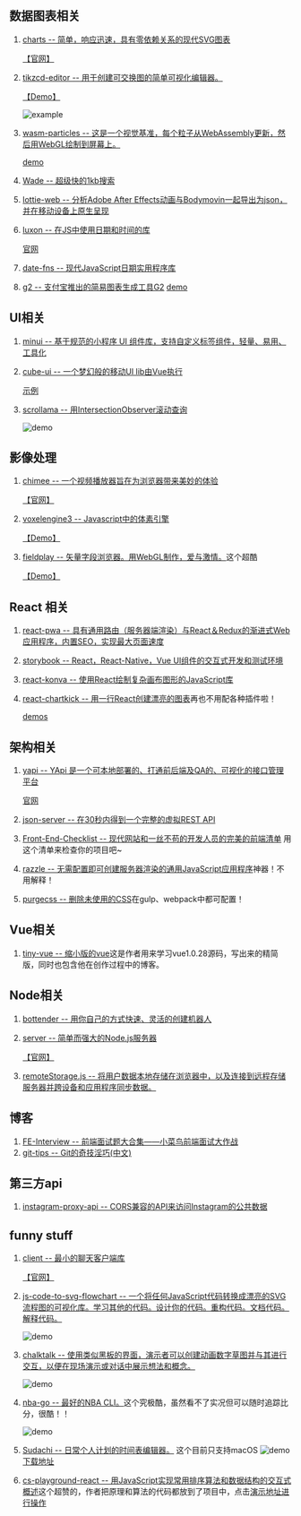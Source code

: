 ## 数据图表相关
1. [charts -- 简单，响应迅速，具有零依赖关系的现代SVG图表](https://github.com/frappe/charts)

    [【官网】](https://frappe.github.io/charts/)
2. [tikzcd-editor -- 用于创建可交换图的简单可视化编辑器。](https://github.com/yishn/tikzcd-editor)
    
    [【Demo】](http://tikzcd.yichuanshen.de/)
    
    ![example](https://github.com/yishn/tikzcd-editor/raw/master/screenshot.png)
3. [wasm-particles -- 这是一个视觉基准，每个粒子从WebAssembly更新，然后用WebGL绘制到屏幕上。](https://github.com/maierfelix/wasm-particles)
    
    [demo](https://maierfelix.github.io/wasm-particles/static/)
4. [Wade -- 超级快的1kb搜索](https://github.com/kbrsh/wade)
5. [lottie-web -- 分析Adobe After Effects动画与Bodymovin一起导出为json，并在移动设备上原生呈现](https://github.com/airbnb/lottie-web)
6. [luxon -- 在JS中使用日期和时间的库](https://github.com/moment/luxon)
    
    [官网](https://moment.github.io/luxon/)
7. [date-fns -- 现代JavaScript日期实用程序库](https://github.com/date-fns/date-fns)
8. [g2 -- 支付宝推出的简易图表生成工具G2](https://github.com/antvis/g2)
    [demo](https://antv.alipay.com/zh-cn/g2/3.x/demo/index.html)
## UI相关
1. [minui -- 基于规范的小程序 UI 组件库，支持自定义标签组件，轻量、易用、工具化](https://github.com/meili/minui)
2. [cube-ui -- 一个梦幻般的移动UI lib由Vue执行](https://github.com/didi/cube-ui)
    
    [示例](https://didi.github.io/cube-ui/#/zh-CN/example)
3. [scrollama -- 用IntersectionObserver滚动查询](https://github.com/russellgoldenberg/scrollama)
    
    ![demo](https://camo.githubusercontent.com/aa9e9b52e8110a75664433dd6361bc47fccdef19/68747470733a2f2f7468756d62732e6766796361742e636f6d2f4665617266756c486f744172616269616e6f7279782d73697a655f726573747269637465642e676966)
## 影像处理
1. [chimee -- 一个视频播放器旨在为浏览器带来美妙的体验](https://github.com/Chimeejs/chimee)

    [【官网】](http://chimee.org/)
2. [voxelengine3 -- Javascript中的体素引擎](https://github.com/Lallassu/voxelengine3)
    
    [【Demo】](http://qake.se/demo2)
3. [fieldplay -- 矢量字段浏览器。用WebGL制作，爱与激情。](https://github.com/anvaka/fieldplay)这个超酷
    
    [【Demo】](https://anvaka.github.io/fieldplay/#?dt=0.01&fo=0.998&dp=0.009&cm=1&cx=0.00004999999999988347&cy=0&w=8.5399&h=8.5399)
## React 相关
1. [react-pwa -- 具有通用路由（服务器端渲染）与React＆Redux的渐进式Web应用程序，内置SEO，实现最大页面速度](https://github.com/Atyantik/react-pwa)
2. [storybook -- React，React-Native，Vue UI组件的交互式开发和测试环境](https://github.com/storybooks/storybook)
3. [react-konva -- 使用React绘制复杂画布图形的JavaScript库](https://github.com/lavrton/react-konva)
4. [react-chartkick -- 用一行React创建漂亮的图表](https://github.com/ankane/react-chartkick)再也不用配各种插件啦！
    
    [demos](https://ankane.github.io/chartkick.js/examples/)
## 架构相关
1. [yapi -- YApi 是一个可本地部署的、打通前后端及QA的、可视化的接口管理平台](https://github.com/YMFE/yapi)

    [官网](https://yapi.ymfe.org)
2. [json-server -- 在30秒内得到一个完整的虚拟REST API](https://github.com/typicode/json-server)
3. [Front-End-Checklist -- 现代网站和一丝不苟的开发人员的完美的前端清单](https://github.com/thedaviddias/Front-End-Checklist#javascript)
    用这个清单来检查你的项目吧~
4. [razzle -- 无需配置即可创建服务器渲染的通用JavaScript应用程序](https://github.com/jaredpalmer/razzle)神器！不用解释！
5. [purgecss -- 删除未使用的CSS](https://github.com/FullHuman/purgecss)在gulp、webpack中都可配置！
## Vue相关
1. [tiny-vue -- 缩小版的vue](https://github.com/lihongxun945/tiny-vue)这是作者用来学习vue1.0.28源码，写出来的精简版，同时也包含他在创作过程中的博客。
## Node相关
1. [bottender -- 用你自己的方式快速、灵活的创建机器人](https://github.com/Yoctol/bottender)
2. [server -- 简单而强大的Node.js服务器](https://github.com/franciscop/server)

    [【官网】](https://serverjs.io/)
3. [remoteStorage.js -- 将用户数据本地存储在浏览器中，以及连接到远程存储服务器并跨设备和应用程序同步数据。](https://github.com/remotestorage/remotestorage.js)
## 博客
1. [FE-Interview -- 前端面试题大合集——小菜鸟前端面试大作战](https://github.com/huruji/FE-Interview)
2. [git-tips -- Git的奇技淫巧(中文)](https://github.com/521xueweihan/git-tips)
## 第三方api
1. [instagram-proxy-api -- CORS兼容的API来访问Instagram的公共数据](https://github.com/whizzzkid/instagram-proxy-api)
## funny stuff
1. [client -- 最小的聊天客户端库](https://github.com/minimalchat/client)
    
    [【官网】](https://minimal.chat)
2. [js-code-to-svg-flowchart -- 一个将任何JavaScript代码转换成漂亮的SVG流程图的可视化库。学习其他的代码。设计你的代码。重构代码。文档代码。解释代码。](https://github.com/Bogdan-Lyashenko/js-code-to-svg-flowchart)
    
    ![demo](https://github.com/Bogdan-Lyashenko/js-code-to-svg-flowchart/raw/master/docs/live-editor/demo.gif)
3. [chalktalk -- 使用类似黑板的界面，演示者可以创建动画数字草图并与其进行交互，以便在现场演示或对话中展示想法和概念。](https://github.com/kenperlin/chalktalk)

    ![demo](https://github.com/kenperlin/chalktalk/raw/master/readme_images/Pendulum.gif)
4. [nba-go -- 最好的NBA CLI。](https://github.com/xxhomey19/nba-go#check-schedule)这个究极酷，虽然看不了实况但可以随时追踪比分，很酷！！

    ![demo](https://user-images.githubusercontent.com/12113222/32413795-0e7d75c2-c254-11e7-8a77-eeabed3c11f2.gif)
5. [ Sudachi -- 日常个人计划的时间表编辑器。](https://github.com/kato1628/Sudachi) 这个目前只支持macOS
    ![demo](https://cloud.githubusercontent.com/assets/1551828/26352500/0518ccd2-3ff7-11e7-8dc7-fbb6954cc5a6.gif)
    [下载地址](http://sudachi.io/)
6. [cs-playground-react -- 用JavaScript实现常用排序算法和数据结构的交互式概述](https://github.com/no-stack-dub-sack/cs-playground-react)这个超赞的，作者把原理和算法的代码都放到了项目中，点击[演示地址进行操作](http://cs-playground-react.surge.sh/)